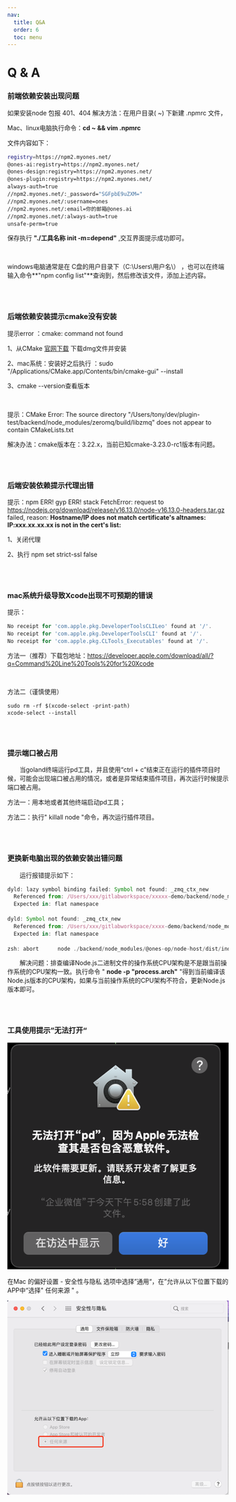 ```yaml
---
nav:
  title: Q&A
  order: 6
  toc: menu
---
```

# Q & A



### **前端依赖安装出现问题**

如果安装node 包报 401、404 解决方法：在用户目录( ~) 下新建 .npmrc 文件，

Mac、linux电脑执行命令：**cd ~  && vim .npmrc**

文件内容如下：

```Bash
registry=https://npm2.myones.net/
@ones-ai:registry=https://npm2.myones.net/
@ones-design:registry=https://npm2.myones.net/
@ones-plugin:registry=https://npm2.myones.net/
always-auth=true
//npm2.myones.net/:_password="SGFpbE9uZXM="
//npm2.myones.net/:username=ones
//npm2.myones.net/:email=你的邮箱@ones.ai
//npm2.myones.net/:always-auth=true
unsafe-perm=true
```

保存执行 **"./工具名称  init -m=depend"** ,交互界面提示成功即可。

<br >

windows电脑通常是在 C盘的用户目录下（C:\Users\用户名\） ，也可以在终端输入命令**"npm config list"**查询到，然后修改该文件，添加上述内容。



<br >

<br >

### **后端依赖安装提示cmake没有安装**

提示error ：cmake: command not found

1、从CMake [官网下载](https://cmake.org/download/) 下载dmg文件并安装

2、mac系统：安装好之后执行 ：sudo "/Applications/CMake.app/Contents/bin/cmake-gui" --install

3、cmake --version查看版本

<br >

提示：CMake Error: The source directory "/Users/tony/dev/plugin-test/backend/node_modules/zeromq/build/libzmq" does not appear to contain CMakeLists.txt

解决办法：cmake版本在：3.22.x，当前已知cmake-3.23.0-rc1版本有问题。

<br >

<br >

### **后端安装依赖提示代理出错**

提示：npm ERR! gyp ERR! stack FetchError: request to https://nodejs.org/download/release/v16.13.0/node-v16.13.0-headers.tar.gz failed, reason: **Hostname/IP does not match certificate's altnames: IP:xxx.xx.xx.xx is not in the cert's list:**

1、关闭代理

2、执行 npm set strict-ssl false

<br >

<br >

### **mac系统升级导致Xcode出现不可预期的错误**

提示：

```javascript
No receipt for 'com.apple.pkg.DeveloperToolsCLILeo' found at '/'.
No receipt for 'com.apple.pkg.DeveloperToolsCLI' found at '/'.
No receipt for 'com.apple.pkg.CLTools_Executables' found at '/'.
```

方法一（推荐）下载包地址：https://developer.apple.com/download/all/?q=Command%20Line%20Tools%20for%20Xcode

</br>

方法二（谨慎使用）

```shell
sudo rm -rf $(xcode-select -print-path)
xcode-select --install
```



<br >

<br >

### **提示端口被占用**

&emsp;&emsp;当goland终端运行pd工具，并且使用“ctrl + c”结束正在运行的插件项目时候，可能会出现端口被占用的情况，或者是异常结束插件项目，再次运行时候提示端口被占用。

方法一：用本地或者其他终端启动pd工具；

方法二：执行" killall node "命令，再次运行插件项目。



<br >

<br >

### **更换新电脑出现的依赖安装出错问题**

&emsp;&emsp;运行报错提示如下：

```javascript
dyld: lazy symbol binding failed: Symbol not found: _zmq_ctx_new
  Referenced from: /Users/xxx/gitlabworkspace/xxxxx-demo/backend/node_modules/zeromq/build/Release/zeromq.node
  Expected in: flat namespace

dyld: Symbol not found: _zmq_ctx_new
  Referenced from: /Users/xxx/gitlabworkspace/xxxx-demo/backend/node_modules/zeromq/build/Release/zeromq.node
  Expected in: flat namespace

zsh: abort      node ./backend/node_modules/@ones-op/node-host/dist/index.js  --tags=local
```



&emsp;&emsp;解决问题：排查编译Node.js二进制文件的操作系统CPU架构是不是跟当前操作系统的CPU架构一致。执行命令 " **node -p "process.arch"**  "得到当前编译该Node.js版本的CPU架构，如果与当前操作系统的CPU架构不符合，更新Node.js版本即可。



<br >

<br >

### **工具使用提示”无法打开“**

![pd工具使用安全提醒](../image/pd工具使用安全提醒.png)

在Mac 的偏好设置 - 安全性与隐私 选项中选择”通用“，在”允许从以下位置下载的APP中“选择" 任何来源 " 。

![安全提醒解决方式](../image/安全提醒解决方式.png)

